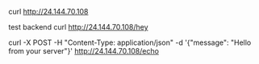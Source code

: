 curl http://24.144.70.108


test backend
curl http://24.144.70.108/hey

curl -X POST -H "Content-Type: application/json" -d '{"message": "Hello from your server"}' http://24.144.70.108/echo
